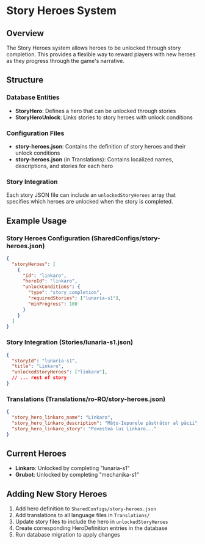 # Story Heroes System

## Overview
The Story Heroes system allows heroes to be unlocked through story completion. This provides a flexible way to reward players with new heroes as they progress through the game's narrative.

## Structure

### Database Entities
- **StoryHero**: Defines a hero that can be unlocked through stories
- **StoryHeroUnlock**: Links stories to story heroes with unlock conditions

### Configuration Files
- **story-heroes.json**: Contains the definition of story heroes and their unlock conditions
- **story-heroes.json** (in Translations): Contains localized names, descriptions, and stories for each hero

### Story Integration
Each story JSON file can include an `unlockedStoryHeroes` array that specifies which heroes are unlocked when the story is completed.

## Example Usage

### Story Heroes Configuration (SharedConfigs/story-heroes.json)
```json
{
  "storyHeroes": [
    {
      "id": "linkaro",
      "heroId": "linkaro",
      "unlockConditions": {
        "type": "story_completion",
        "requiredStories": ["lunaria-s1"],
        "minProgress": 100
      }
    }
  ]
}
```

### Story Integration (Stories/lunaria-s1.json)
```json
{
  "storyId": "lunaria-s1",
  "title": "Linkaro",
  "unlockedStoryHeroes": ["linkaro"],
  // ... rest of story
}
```

### Translations (Translations/ro-RO/story-heroes.json)
```json
{
  "story_hero_linkaro_name": "Linkaro",
  "story_hero_linkaro_description": "Mâțo-Iepurele păstrător al păcii",
  "story_hero_linkaro_story": "Povestea lui Linkaro..."
}
```

## Current Heroes
- **Linkaro**: Unlocked by completing "lunaria-s1"
- **Grubot**: Unlocked by completing "mechanika-s1"

## Adding New Story Heroes
1. Add hero definition to `SharedConfigs/story-heroes.json`
2. Add translations to all language files in `Translations/`
3. Update story files to include the hero in `unlockedStoryHeroes`
4. Create corresponding HeroDefinition entries in the database
5. Run database migration to apply changes
